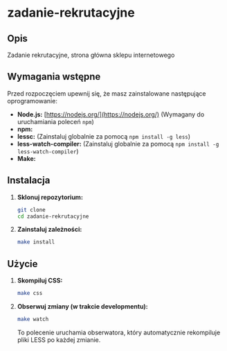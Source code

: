 # zadanie-rekrutacyjne

## Opis
Zadanie rekrutacyjne, strona główna sklepu internetowego

## Wymagania wstępne

Przed rozpoczęciem upewnij się, że masz zainstalowane następujące oprogramowanie:

*   **Node.js:** [https://nodejs.org/](https://nodejs.org/) (Wymagany do uruchamiania poleceń `npm`)
*   **npm:** 
*   **lessc:** (Zainstaluj globalnie za pomocą `npm install -g less`)
*   **less-watch-compiler:** (Zainstaluj globalnie za pomocą `npm install -g less-watch-compiler`)
*   **Make:** 
## Instalacja

1.  **Sklonuj repozytorium:**

    ```bash
    git clone 
    cd zadanie-rekrutacyjne
    ```

2.  **Zainstaluj zależności:**

    ```bash
    make install  
    ```

## Użycie

1.  **Skompiluj CSS:**

    ```bash
    make css
    ```

2.  **Obserwuj zmiany (w trakcie developmentu):**

    ```bash
    make watch
    ```

    To polecenie uruchamia obserwatora, który automatycznie rekompiluje pliki LESS po każdej zmianie.


